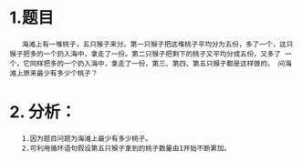 # 1.题目
       海滩上有一堆桃子，五只猴子来分。第一只猴子把这堆桃子平均分为五份，多了一个，这只猴子把多的一个扔入海中，拿走了一份。第二只猴子把剩下的桃子又平均分成五份，又多了 一个，它同样把多的一个扔入海中，拿走了一份，第三、第四、第五只猴子都是这样做的， 问海滩上原来最少有多少个桃子？
# 2. 分析：
       1.因为题目问题为海滩上最少有多少桃子。
       2.可利用循环语句假设第五只猴子拿到的桃子数量由1开始不断累加。
